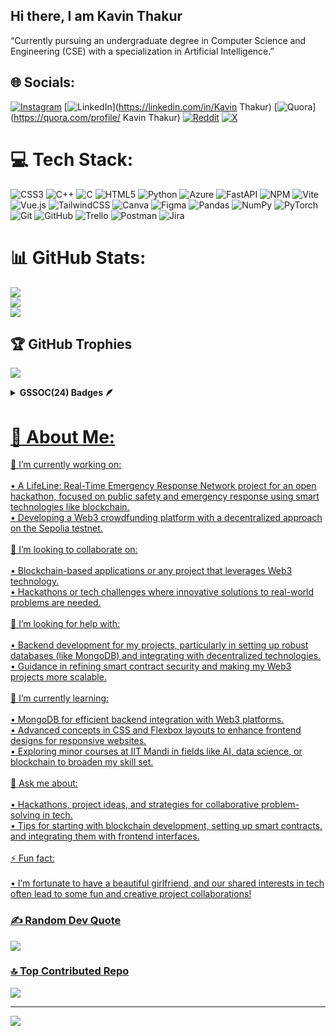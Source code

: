 ## Hi there, I am Kavin Thakur
“Currently pursuing an undergraduate degree in Computer Science and Engineering (CSE) with a specialization in Artificial Intelligence.”

## 🌐 Socials:
[![Instagram](https://img.shields.io/badge/Instagram-%23E4405F.svg?logo=Instagram&logoColor=white)](https://instagram.com/@mostlykavin) [![LinkedIn](https://img.shields.io/badge/LinkedIn-%230077B5.svg?logo=linkedin&logoColor=white)](https://linkedin.com/in/Kavin Thakur) [![Quora](https://img.shields.io/badge/Quora-%23B92B27.svg?logo=Quora&logoColor=white)](https://quora.com/profile/ Kavin Thakur) [![Reddit](https://img.shields.io/badge/Reddit-%23FF4500.svg?logo=Reddit&logoColor=white)](https://reddit.com/user/AuraFarof) [![X](https://img.shields.io/badge/X-black.svg?logo=X&logoColor=white)](https://x.com/@kavin_thakur) 

# 💻 Tech Stack:
![CSS3](https://img.shields.io/badge/css3-%231572B6.svg?style=for-the-badge&logo=css3&logoColor=white) ![C++](https://img.shields.io/badge/c++-%2300599C.svg?style=for-the-badge&logo=c%2B%2B&logoColor=white) ![C](https://img.shields.io/badge/c-%2300599C.svg?style=for-the-badge&logo=c&logoColor=white) ![HTML5](https://img.shields.io/badge/html5-%23E34F26.svg?style=for-the-badge&logo=html5&logoColor=white) ![Python](https://img.shields.io/badge/python-3670A0?style=for-the-badge&logo=python&logoColor=ffdd54) ![Azure](https://img.shields.io/badge/azure-%230072C6.svg?style=for-the-badge&logo=microsoftazure&logoColor=white) ![FastAPI](https://img.shields.io/badge/FastAPI-005571?style=for-the-badge&logo=fastapi) ![NPM](https://img.shields.io/badge/NPM-%23CB3837.svg?style=for-the-badge&logo=npm&logoColor=white) ![Vite](https://img.shields.io/badge/vite-%23646CFF.svg?style=for-the-badge&logo=vite&logoColor=white) ![Vue.js](https://img.shields.io/badge/vue.js-%2335495e.svg?style=for-the-badge&logo=vuedotjs&logoColor=%234FC08D) ![TailwindCSS](https://img.shields.io/badge/tailwindcss-%2338B2AC.svg?style=for-the-badge&logo=tailwind-css&logoColor=white) ![Canva](https://img.shields.io/badge/Canva-%2300C4CC.svg?style=for-the-badge&logo=Canva&logoColor=white) ![Figma](https://img.shields.io/badge/figma-%23F24E1E.svg?style=for-the-badge&logo=figma&logoColor=white) ![Pandas](https://img.shields.io/badge/pandas-%23150458.svg?style=for-the-badge&logo=pandas&logoColor=white) ![NumPy](https://img.shields.io/badge/numpy-%23013243.svg?style=for-the-badge&logo=numpy&logoColor=white) ![PyTorch](https://img.shields.io/badge/PyTorch-%23EE4C2C.svg?style=for-the-badge&logo=PyTorch&logoColor=white) ![Git](https://img.shields.io/badge/git-%23F05033.svg?style=for-the-badge&logo=git&logoColor=white) ![GitHub](https://img.shields.io/badge/github-%23121011.svg?style=for-the-badge&logo=github&logoColor=white) ![Trello](https://img.shields.io/badge/Trello-%23026AA7.svg?style=for-the-badge&logo=Trello&logoColor=white) ![Postman](https://img.shields.io/badge/Postman-FF6C37?style=for-the-badge&logo=postman&logoColor=white) ![Jira](https://img.shields.io/badge/jira-%230A0FFF.svg?style=for-the-badge&logo=jira&logoColor=white)
# 📊 GitHub Stats:
![](https://github-readme-stats.vercel.app/api?username=auraCodesKM&theme=dark&hide_border=false&include_all_commits=true&count_private=true)<br/>
![](https://github-readme-streak-stats.herokuapp.com/?user=auraCodesKM&theme=dark&hide_border=false)<br/>
![](https://github-readme-stats.vercel.app/api/top-langs/?username=auraCodesKM&theme=dark&hide_border=false&include_all_commits=true&count_private=true&layout=compact)

## 🏆 GitHub Trophies
![](https://github-profile-trophy.vercel.app/?username=auraCodesKM&theme=radical&no-frame=false&no-bg=false&margin-w=4)

<details>	
 <summary><b>GSSOC(24) Badges 🪶</b></summary><br>
<div style='display:flex; align-items:center; gap: 10px;' align='center'><a href="https://gssoc.girlscript.tech/leaderboard">
<img src="https://raw.githubusercontent.com/GSSoC24/Postman-Challenge/main/docs/assets/Postman%20White.png" width="100px" height="100px" />
  <img src="https://raw.githubusercontent.com/GSSoC24/Postman-Challenge/main/docs/assets/1.png" width="100px" height="100px" />
  <img src="https://raw.githubusercontent.com/GSSoC24/Postman-Challenge/main/docs/assets/2.png" width="100px" height="100px" />
  <img src="https://raw.githubusercontent.com/GSSoC24/Postman-Challenge/main/docs/assets/3.png" width="100px" height="100px" />
  <img src="https://raw.githubusercontent.com/GSSoC24/Postman-Challenge/main/docs/assets/4.png" width="100px" height="100px" />
  <img src="https://raw.githubusercontent.com/GSSoC24/Postman-Challenge/main/docs/assets/5.png" width="100px" height="100px" />
  <img src="https://raw.githubusercontent.com/GSSoC24/Postman-Challenge/main/docs/assets/6.png" width="105px" height="105px" />
  <img src="https://raw.githubusercontent.com/GSSoC24/Postman-Challenge/main/docs/assets/7.png" width="100px" height="100px" />
  <img src="https://raw.githubusercontent.com/GSSoC24/Postman-Challenge/main/docs/assets/8.png" width="100px" height="100px" />
</div>
</details>


# 💫 About Me:
🔭 I’m currently working on:<br><br>	•	A LifeLine: Real-Time Emergency Response Network project for an open hackathon, focused on public safety and emergency response using smart technologies like blockchain.<br>	•	Developing a Web3 crowdfunding platform with a decentralized approach on the Sepolia testnet.<br><br>💃 I’m looking to collaborate on:<br><br>	•	Blockchain-based applications or any project that leverages Web3 technology.<br>	•	Hackathons or tech challenges where innovative solutions to real-world problems are needed.<br><br>🤝 I’m looking for help with:<br><br>	•	Backend development for my projects, particularly in setting up robust databases (like MongoDB) and integrating with decentralized technologies.<br>	•	Guidance in refining smart contract security and making my Web3 projects more scalable.<br><br>🌱 I’m currently learning:<br><br>	•	MongoDB for efficient backend integration with Web3 platforms.<br>	•	Advanced concepts in CSS and Flexbox layouts to enhance frontend designs for responsive websites.<br>	•	Exploring minor courses at IIT Mandi in fields like AI, data science, or blockchain to broaden my skill set.<br><br>💬 Ask me about:<br><br>	•	Hackathons, project ideas, and strategies for collaborative problem-solving in tech.<br>	•	Tips for starting with blockchain development, setting up smart contracts, and integrating them with frontend interfaces.<br><br>⚡ Fun fact:<br><br>	•	I’m fortunate to have a beautiful girlfriend, and our shared interests in tech often lead to some fun and creative project collaborations!

<div data-iframe-width="150" data-iframe-height="270" data-share-badge-id="9c54f09e-d658-4249-a113-134449d45a97" data-share-badge-host="https://www.credly.com"></div><script type="text/javascript" async src="//cdn.credly.com/assets/utilities/embed.js"></script>

### ✍️ Random Dev Quote
![](https://quotes-github-readme.vercel.app/api?type=horizontal&theme=radical)

### 🔝 Top Contributed Repo
![](https://github-contributor-stats.vercel.app/api?username=auraCodesKM&limit=5&theme=dark&combine_all_yearly_contributions=true)

---
[![](https://visitcount.itsvg.in/api?id=auraCodesKM&icon=0&color=8)](https://visitcount.itsvg.in)

